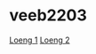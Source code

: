 # veeb2203
[Loeng 1](https://mihkelvali.github.io/veeb2203/loeng01/tervitus.html)
[Loeng 2](https://mihkelvali.github.io/veeb2203/loeng02)
